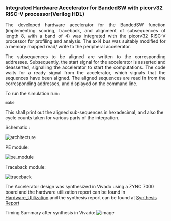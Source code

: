 ### Integrated Hardware Accelerator for BandedSW with picorv32 RISC-V processor(Verilog HDL)

<p align = "justify"> The developed hardware accelerator for the BandedSW function (implementing scoring, traceback, and alignment of subsequences of length 8, with a band of 4) was integrated with the picorv32 RISC-V processor for profiling and analysis. The axi4 bus was suitably modified for a memory mapped read/ write to the peripheral accelerator. </p>

<p align = "justify"> The subsequences to be aligned are written to the corresponding addresses. Subsequently, the start signal for the accelerator is asserted and deasserted, signalling the accelerator to start the computations. The code waits for a ready signal from the accelerator, which signals that the sequences have been aligned. The aligned sequences are read in from the corresponding addresses, and displayed on the command line. </p>

To run the simulation run : 
```
make
```
This shall print out the aligned sub-sequences in hexadecimal, and also the cycle counts taken for various parts of the integration.


Schematic : 

![architecture](https://user-images.githubusercontent.com/85408861/168463388-df4f14fc-21f9-4a43-a98b-c74c235d032a.png)

PE module:

![pe_module](https://user-images.githubusercontent.com/85408861/168463410-75153e96-150e-4ea1-988b-32a35b5eff05.png)


Traceback module:

![traceback](https://user-images.githubusercontent.com/85408861/168463415-ded3ec96-b676-44fe-818c-7a409a6f7c14.png)

The Accelerator design was synthesized in Vivado using a ZYNC 7000 board and the hardware utilization report can be found in [Hardware_Utilization](https://github.com/sgauthamr2001/FPGA_Genome_Alignment/blob/main/Accelerator_Integrated/bsw_acc_utilization_synth.rpt) and the synthesis report can be found at [Synthesis Report](https://github.com/sgauthamr2001/FPGA_Genome_Alignment/blob/main/Accelerator_Integrated/bsw_acc_synth_report.vds)

Timing Summary after synthesis in Vivado:
![image](https://user-images.githubusercontent.com/85408861/168473815-456e3554-9922-4953-a732-74141a6d5f89.png)

